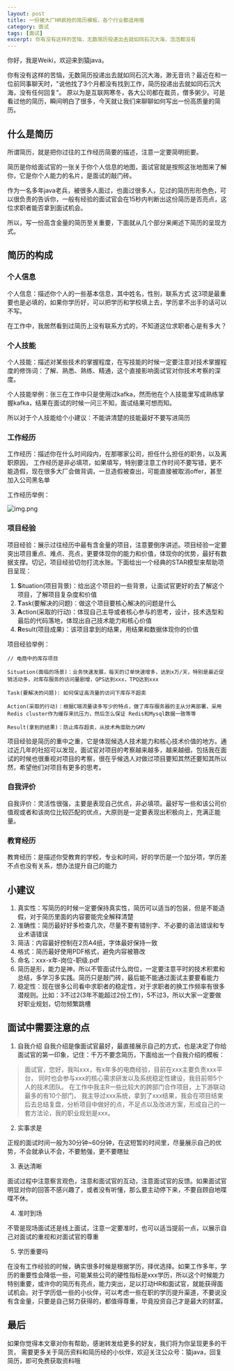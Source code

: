```yaml
---
layout: post
title: 一份被大厂HR疯抢的简历模板，各个行业都适用哦
category: 面试
tags: [面试]
excerpt: 你有没有这样的苦恼，无数简历投递出去就如同石沉大海，泡泡都没有
---
```


你好，我是Weiki，欢迎来到猿java。

你有没有这样的苦恼，无数简历投递出去就如同石沉大海，渺无音讯？最近在和一位前同事聊天时，"说他找了3个月都没有找到工作，简历投递出去就如同石沉大海，没有任何回复"。 原以为是互联网寒冬，各大公司都在裁员，僧多粥少。可是看过他的简历，瞬间明白了很多，今天就让我们来聊聊如何写出一份高质量的简历。
## 什么是简历

所谓简历，就是把你过往的工作经历简要的描述，注意一定要简明扼要。

简历是你给面试官的一张关于你个人信息的地图，面试官就是按照这张地图来了解你，它是你个人能力的名片，是面试的敲门砖。

作为一名多年java老兵，被很多人面过，也面过很多人，见过的简历形形色色，可以很负责的告诉你，一般有经验的面试官会在15秒内判断出这份简历是否亮点，这位求职者能否拿到面试机会。

所以，写一份高含金量的简历至关重要，下面就从几个部分来阐述下简历的呈现方式。

## 简历的构成
### 个人信息
个人信息：描述你个人的一些基本信息，其中姓名，性别，联系方式 这3项是最重要也是必填的，如果你学历好，可以把学历和学校填上去，学历拿不出手的话可以不写。

在工作中，我居然看到过简历上没有联系方式的，不知道这位求职者心是有多大？

### 个人技能
个人技能：描述对某些技术的掌握程度，在写技能的时候一定要注意对技术掌握程度的修饰词：了解、熟悉、熟练、精通，这个直接影响面试官对你技术考察的深度。

个人技能举例：张三在工作中只是使用过kafka，然而他在个人技能里写成熟练掌握kafka，结果在面试的时候一问三不知，面试结果可想而知。

所以对于个人技能给个小建议：不能讲清楚的技能最好不要写进简历

### 工作经历
工作经历：描述你在什么时间段内，在那哪家公司，担任什么担任的职务，以及离职原因， 工作经历是非必填项，如果填写，特别要注意工作时间不要写错，更不能造假，现在很多大厂会做背调，一旦造假被查出，可能直接被取消offer，甚至加入公司黑名单

工作经历举例：

![img.png](https://www.yuanjava.cn/assets/md/java/jingli.png)


### 项目经验

项目经验：展示过往经历中最有含金量的项目，注意要倒序讲述。项目经验一定要突出项目重点、难点、亮点，更要体现你的能力和价值，体现你的优势，最好有数据支撑。切记，项目经验切勿打流水账。下面给出一个经典的STAR模型来帮助项目呈现：
1. **S**ituation(项目背景)：给出这个项目的一些背景，让面试官更好的去了解这个项目，了解项目复杂度和价值
2. **T**ask(要解决的问题)：做这个项目要核心解决的问题是什么
3. **A**ction(采取的行动)：体现自己主导或者核心参与的思考，设计，技术选型和最后的代码落地，体现出自己技术能力和核心价值
4. **R**esult(项目成果)：该项目拿到的结果，用结果和数据体现你的价值

项目经验举例：
```text
// 电商中的库存项目

Situation(面临的场景)：业务快速发展，每天的订单快速增多，达到x万/天，特别是最近促销活动多，对库存服务的访问量剧增，QPS达到xxx，TPQ达到xxx

Task(要解决的问题): 如何保证高流量的访问下库存不超卖

Action(采取的行动)：根据C端流量读多写少的特点，做了库存服务器的主从分离部署，采用Redis cluster作为缓存来抗压力，然后怎么保证 Redis和Mysql数据一致等等

Result(拿到的结果)：防止库存超卖，从技术角度助力GMV
```

项目经验是简历的重中之重，它是体现候选人技术能力和核心技术价值的地方。通过近几年的社招可以发现，面试官对项目的考察越来越多，越来越细，包括我在面试的时候也很重视对项目的考察，很在乎候选人对做过项目要知其然还要知其所以然，希望他们对项目有更多的思考。

### 自我评价

自我评价：灵活性很强，主要是表现自己优点，非必填项。最好写一些和该公司价值观或者和该岗位比较匹配的优点，大原则是一定要表现出积极向上，充满正能量。

### 教育经历
教育经历：是描述你受教育的学校，专业和时间，好的学历是一个加分项，学历差不点也没有关系，想办法提升自己的能力

## 小建议
1. 真实性：写简历的时候一定要保持真实性，简历可以适当的包装，但是不能造假，对于简历里面的内容要能完全解释清楚
2. 准确性：简历最好好多检查几次，尽量不要有错别字、不必要的语法错误和专业术语错误
3. 简洁：内容最好控制在2页A4纸，字体最好保持一致
4. 格式：简历最好使用PDF格式，避免内容被篡改
5. 命名：xxx-x年-岗位-职级.pdf
6. 简历是形，能力是神，所以不管面试什么岗位，一定要注意平时的技术积累和总结，多学习多实践。简历只是敲门砖，最后能不能通过面试主要要看能力
7. 稳定性：现在很多公司看中求职者的稳定性，对于求职者的换工作频率有很多潜规则。比如：3不过2(3年不能超过2份工作)，5不过3，所以大家一定要做好职业规划，切勿频繁跳槽

## 面试中需要注意的点
1. 自我介绍
自我介绍是像面试官最好，最直接展示自己的方式，也是决定了你给面试官的第一印象，记住：千万不要念简历，下面给出一个自我介绍的模板：

>面试官，您好，我叫xxx，有x年多的电商经验，目前在xxx主要负责xxx平台，
> 同时也会参与xxx的核心需求研发以及系统稳定性建设，我目前带5个人的技术团队。
> 在工作中我主R一些比较大的跨部门合作项目，上下游联动最多的有10个部门，
> 我主导过xxx系统，拿到了xxx结果，我会在项目结束后去总结复盘，分析项目中做好的点，不足点以及改进方案，形成自己的一套方法论，我的职业规划是xxx。

2. 实事求是

正规的面试时间一般为30分钟~60分钟，在这短暂的时间里，尽量展示自己的优势，不会就承认不会，不要勉强，更不要瞎扯

3. 表达清晰

面试过程中注意察言观色，注意和面试官的互动，注意面试官的反馈。如果面试官明显对你的回答不感兴趣了，或者没有听懂，那么要主动停下来，不要自顾自地喋喋不休。

4. 准时到场

不管是现场面试还是线上面试，注意一定要准时，也可以适当提前一点，以展示自己对面试的重视和对面试官的尊重

5. 学历重要吗

在没有工作经验的时候，确实很多时候是根据学历，择优选择。如果工作多年，学历的重要性会降低一些，可能某些公司的硬性指标是xxx学历，所以这个时候能力特别重要，或许你的简历有亮点，能力突出，足以打动HR和面试官，就能获得面试机会。对于学历低一些的小伙伴，可以考虑一些在职的学历提升渠道，不要说没有含金量，只要是自己努力获得的，都值得尊重，毕竟投资自己才是最大的财富。

## 最后
如果你觉得本文章对你有帮助，感谢转发给更多的好友，我们将为你呈现更多的干货， 需要更多关于简历资料和简历经的小伙伴，欢迎关注公众号：猿java，回复简历，即可免费获取资料哦

